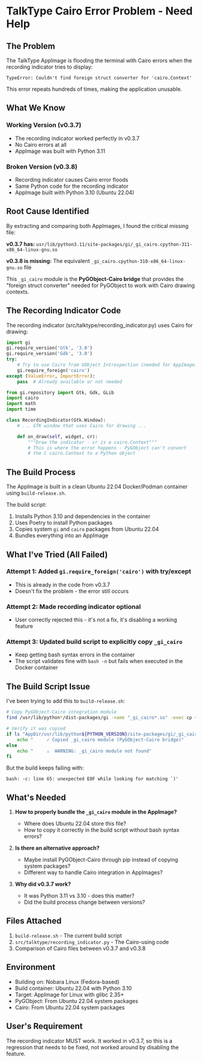 # TalkType Cairo Error Problem - Need Help

## The Problem

The TalkType AppImage is flooding the terminal with Cairo errors when the recording indicator tries to display:

```
TypeError: Couldn't find foreign struct converter for 'cairo.Context'
```

This error repeats hundreds of times, making the application unusable.

## What We Know

### Working Version (v0.3.7)
- The recording indicator worked perfectly in v0.3.7
- No Cairo errors at all
- AppImage was built with Python 3.11

### Broken Version (v0.3.8)
- Recording indicator causes Cairo error floods
- Same Python code for the recording indicator
- AppImage built with Python 3.10 (Ubuntu 22.04)

## Root Cause Identified

By extracting and comparing both AppImages, I found the critical missing file:

**v0.3.7 has:** `usr/lib/python3.11/site-packages/gi/_gi_cairo.cpython-311-x86_64-linux-gnu.so`

**v0.3.8 is missing:** The equivalent `_gi_cairo.cpython-310-x86_64-linux-gnu.so` file

This `_gi_cairo` module is the **PyGObject-Cairo bridge** that provides the "foreign struct converter" needed for PyGObject to work with Cairo drawing contexts.

## The Recording Indicator Code

The recording indicator (src/talktype/recording_indicator.py) uses Cairo for drawing:

```python
import gi
gi.require_version('Gtk', '3.0')
gi.require_version('Gdk', '3.0')
try:
    # Try to use Cairo from GObject Introspection (needed for AppImage)
    gi.require_foreign('cairo')
except (ValueError, ImportError):
    pass  # Already available or not needed

from gi.repository import Gtk, Gdk, GLib
import cairo
import math
import time

class RecordingIndicator(Gtk.Window):
    # ... GTK window that uses Cairo for drawing ...

    def on_draw(self, widget, cr):
        """Draw the indicator - cr is a cairo.Context"""
        # This is where the error happens - PyGObject can't convert
        # the C cairo.Context to a Python object
```

## The Build Process

The AppImage is built in a clean Ubuntu 22.04 Docker/Podman container using `build-release.sh`.

The build script:
1. Installs Python 3.10 and dependencies in the container
2. Uses Poetry to install Python packages
3. Copies system `gi` and `cairo` packages from Ubuntu 22.04
4. Bundles everything into an AppImage

## What I've Tried (All Failed)

### Attempt 1: Added `gi.require_foreign('cairo')` with try/except
- This is already in the code from v0.3.7
- Doesn't fix the problem - the error still occurs

### Attempt 2: Made recording indicator optional
- User correctly rejected this - it's not a fix, it's disabling a working feature

### Attempt 3: Updated build script to explicitly copy `_gi_cairo`
- Keep getting bash syntax errors in the container
- The script validates fine with `bash -n` but fails when executed in the Docker container

## The Build Script Issue

I've been trying to add this to `build-release.sh`:

```bash
# Copy PyGObject-Cairo integration module
find /usr/lib/python*/dist-packages/gi -name "_gi_cairo*.so" -exec cp {} "AppDir/usr/lib/python${PYTHON_VERSION}/site-packages/gi/" \; 2>/dev/null || true

# Verify it was copied
if ls "AppDir/usr/lib/python${PYTHON_VERSION}/site-packages/gi/_gi_cairo"*.so >/dev/null 2>&1; then
    echo "     ✓ Copied _gi_cairo module (PyGObject-Cairo bridge)"
else
    echo "     ⚠️  WARNING: _gi_cairo module not found"
fi
```

But the build keeps failing with:
```
bash: -c: line 65: unexpected EOF while looking for matching `)'
```

## What's Needed

1. **How to properly bundle the `_gi_cairo` module in the AppImage?**
   - Where does Ubuntu 22.04 store this file?
   - How to copy it correctly in the build script without bash syntax errors?

2. **Is there an alternative approach?**
   - Maybe install PyGObject-Cairo through pip instead of copying system packages?
   - Different way to handle Cairo integration in AppImages?

3. **Why did v0.3.7 work?**
   - It was Python 3.11 vs 3.10 - does this matter?
   - Did the build process change between versions?

## Files Attached

1. `build-release.sh` - The current build script
2. `src/talktype/recording_indicator.py` - The Cairo-using code
3. Comparison of Cairo files between v0.3.7 and v0.3.8

## Environment

- Building on: Nobara Linux (Fedora-based)
- Build container: Ubuntu 22.04 with Python 3.10
- Target: AppImage for Linux with glibc 2.35+
- PyGObject: From Ubuntu 22.04 system packages
- Cairo: From Ubuntu 22.04 system packages

## User's Requirement

The recording indicator MUST work. It worked in v0.3.7, so this is a regression that needs to be fixed, not worked around by disabling the feature.
